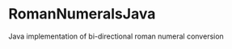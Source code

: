 RomanNumeralsJava
=================

Java implementation of bi-directional roman numeral conversion
